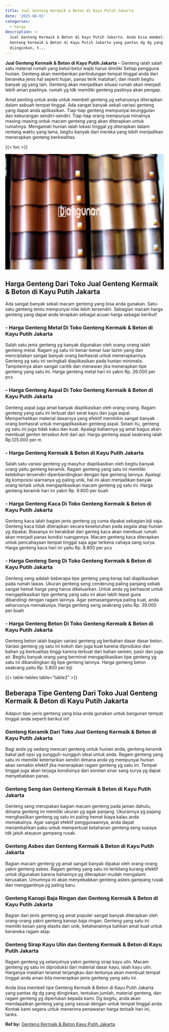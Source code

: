 ```yaml
---
title: Jual Genteng Kermaik & Beton di Kayu Putih Jakarta
date: '2025-08-01'
categories:
  - harga
description: >-
  Jual Genteng Kermaik & Beton di Kayu Putih Jakarta. Anda bisa membeli tipe
  Genteng Kermaik & Beton di Kayu Putih Jakarta yang pantas dg dg yang
  diinginkan, t...
---
```


**Jual Genteng Kermaik & Beton di Kayu Putih Jakarta** – Genteng ialah salah satu material rumah yang betul-betul wajib harus dimiliki Setiap pengguna hunian. Genteng akan memberikan perlindungan tempat tinggal anda dari beraneka jenis hal seperti hujan, panas terik matahari, dan masih begitu banyak yg yang lain. Genteng akan menjadikan situasi rumah akan menjadi lebih aman pastinya. rumah yg tdk memiliki genteng pastinya akan pengap.

Amat penting untuk anda untuk membeli genteng yg seharusnya diterapkan dalam sebuah tempat tinggal. Ada sangat banyak sekali variasi genteng yang dapat anda aplikasikan. Tiap-tiap genteng mempunyai keunggulan dan kekurangan sendiri-sendiri. Tiap-tiap orang mempunyai minatnya masing-masing untuk macam genteng yang akan diterapkan untuk rumahnya. Mengamati hunian ialah lokasi tinggal yg diterapkan dalam rentang waktu yang lama, begitu banyak dari mereka yang lebih menjadikan menerapkan genteng berkwalitas.

{{< toc >}}

![Jual Genteng Kermaik & Beton di Kayu Putih Jakarta](/images/genteng-minimalis-murah13.png)

## Harga Genteng Dari Toko Jual Genteng Kermaik & Beton di Kayu Putih Jakarta

Ada sangat banyak sekali macam genteng yang bisa anda gunakan. Satu-satu genteng tentu mempunyai nilai lebih tersendiri. Sebagian macam harga genteng yang dapat anda terapkan sebagai acuan harga sebagai berikut!

### \- Harga Genteng Metal Di Toko Genteng Kermaik & Beton di Kayu Putih Jakarta

Salah satu jenis genteng yg banyak digunakan oleh orang-orang ialah genteng metal. Ragam yg satu ini benar-benar luar lazim yang dan menciptakan sangat banyak orang berhasrat untuk menerapkannya. Genteng yg satu ini seringkali diaplikasikan pada hunian minimalis. Tampilannya akan sangat cantik dan menawan jika menerapkan tipe genteng yang satu ini. Harga genteng metal hari ini yakni Rp. 26.000 per pcs

### \- Harga Genteng Aspal Di Toko Genteng Kermaik & Beton di Kayu Putih Jakarta

Genteng aspal juga amat banyak diaplikasikan oleh orang-orang. Ragam genteng yang satu ini terbuat dari serat kayu dan juga aspal. Memperhatikan material dasarnya yang efektif membikin sangat banyak orang berhasrat untuk mengaplikasikan genteng aspal. Selain itu, genteng yg satu ini juga tidak kaku dan kuat. Apalagi bahannya yg amat bagus akan membuat genten tersebut Anti dari api. Harga genteng aspal seakrang ialah Rp.125.000 per m

### \- Harga Genteng Kermaik & Beton di Kayu Putih Jakarta

Salah satu variasi genteng yg masyhur diaplikasikan oleh begitu banyak orang yaitu genteng keramik. Ragam genteng yang satu ini memiliki kelebihan tersendiri diperbandingkan dengan tipe genteng lainnya. Apalagi dg komposisi warnanya yg paling unik, hal ini akan menjadikan banyak orang tertaik untuk mengaplikasikan macam genteng yg satu ini. Harga genteng keramik hari ini yakni Rp. 9.800 per buah

### \- Harga Genteng Kaca Di Toko Genteng Kermaik & Beton di Kayu Putih Jakarta

Genteng kaca ialah bagian jenis genteng yg cuma dipakai sebagian biji saja. Genteng kaca tidak diterapkan secara keseluruhan pada segala atap hunian yg dipakai. Biasanya ini berakibat dari genteg kaca akan membuat rumah akan menjadi panas kondisi ruangannya. Macam genteng kaca diterapkan untuk pencahayaan tempat tinggal saja agar terkena cahaya sang surya. Harga genteng kaca hari ini yaitu Rp. 8.800 per pcs

### \- Harga Genteng Seng Di Toko Genteng Kermaik & Beton di Kayu Putih Jakarta

Genteng seng adalah beberapa tipe genteng yang kerap kali diaplikasikan pada rumah lawas. Ukuran genteng seng cenderung paling panjang sebab sangat hemat harga yang harus dikeluarkan. Untuk anda yg berhasrat untuk mengaplikasikan tipe genteng yang satu ini akan lebih tepat guna dibandingi dengan ragam lainnya. Agar pemasangannya paling kuat, anda seharusnya memakunya. Harga genteng seng seakrang yaitu Rp. 39.000 per buah

### \- Harga Genteng Beton Di Toko Genteng Kermaik & Beton di Kayu Putih Jakarta

Genteng beton ialah bagian variasi genteng yg berbahan dasar dasar beton. Variasi genteng yg satu ini kokoh dan juga kuat karena diproduksi dari bahan yg berkualitas tinggi karena terbuat dari bahan semen, pasir dan juga air. Begitu banyak orang yang berminat mengaplikasikan tipe genteng yg satu ini dibandingkan dg tipe genteng lainnya. Harga genteng beton seakrang yaitu Rp. 5.800 per biji

{{< table-tables table="table2" >}}

## Beberapa Tipe Genteng Dari Toko Jual Genteng Kermaik & Beton di Kayu Putih Jakarta

Adapun tipe-jenis genteng yang bisa anda gunakan untuk bangunan tempat tinggal anda seperti berikut ini!

### Genteng Keramik Dari Toko Jual Genteng Kermaik & Beton di Kayu Putih Jakarta

Bagi anda yg sedang mencari genteng untuk hunian anda, genteng keramik bakal jadi opsi yg sungguh-sungguh ideal untuk anda. Ragam genteng yang satu ini memiliki ketertarikan sendiri dimana anda yg mempunyai hunian akan semakin efektif jika menerapkan ragam genteng yg satu ini. Tempat tinggal juga akan terjaga kondisinya dari sorotan sinar sang surya yg dapat menyebabkan panas.

### Genteng Seng dan Genteng Kermaik & Beton di Kayu Putih Jakarta

Genteng seng merupakan bagian macam genteng pada jaman dahulu, dimana genteng ini memiliki ukuran yg agak panjang. Ukurannya yg pajang menghasilkan genteng yg satu ini paling hemat biaya kalau anda memakainya. Agar sangat efektif penggunaannya, anda dapat menambahkan paku untuk memperkuat ketahanan genteng seng supaya tdk jatuh ataupun gampang rusak.

### Genteng Asbes dan Genteng Kermaik & Beton di Kayu Putih Jakarta

Bagian macam genteng yg amat sangat banyak dipakai oleh orang-orang yakni genteng asbes. Ragam genteg yang satu ini terbilang kurang efektif untuk digunakan karena bahannya yg diterapkan mudah mengalami kerusakan. Umumnya ini akan menyebabkan genteng asbes gampang rusak dan menggantinya yg paling baru.

### Genteng Kanopi Baja Ringan dan Genteng Kermaik & Beton di Kayu Putih Jakarta

Bagian dari jenis genteng yg amat populer sangat banyak diterapkan oleh orang-orang yakni genteng kanopi baja ringan. Genteng yang satu ini memiiki kesan yang elastis dan unik, ketahanannya bahkan amat kuat untuk beraneka ragam atap.

### Genteng Sirap Kayu Ulin dan Genteng Kermaik & Beton di Kayu Putih Jakarta

Ragam genteng yg selanjutnya yakni genteng sirap kayu ulin. Macam genteng yg satu ini diproduksi dari material dasar kayu, ialah kayu ulin. Harganya malahan teramat terjangkau dan tentunya akan membuat tempat tinggal anda aman bila menerapkan jenis genteng yang satu ini.

Anda bisa membeli tipe Genteng Kermaik & Beton di Kayu Putih Jakarta yang pantas dg dg yang diinginkan, tentukan jumlah, material genteng, dan ragam genteng yg diperlukan kepada kami. Dg begitu, anda akan mendapatkan genteng yang yang sesuai dengan untuk tempat tinggal anda. Kontak kami segera untuk menerima penawaran harga terbaik hari ini, tanks.

**Ref by:**  [Genteng Kermaik & Beton  Kayu Putih Jakarta](https://id.wikipedia.org/wiki/Genteng)
